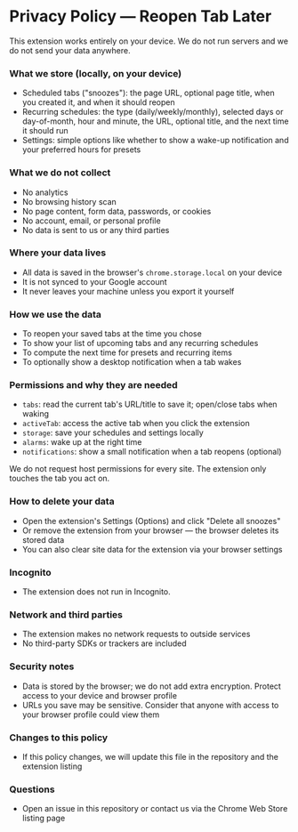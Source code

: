 # Privacy Policy — Reopen Tab Later

This extension works entirely on your device. We do not run servers and we do not send your data anywhere.

### What we store (locally, on your device)
- Scheduled tabs ("snoozes"): the page URL, optional page title, when you created it, and when it should reopen
- Recurring schedules: the type (daily/weekly/monthly), selected days or day-of-month, hour and minute, the URL, optional title, and the next time it should run
- Settings: simple options like whether to show a wake-up notification and your preferred hours for presets

### What we do not collect
- No analytics
- No browsing history scan
- No page content, form data, passwords, or cookies
- No account, email, or personal profile
- No data is sent to us or any third parties

### Where your data lives
- All data is saved in the browser's `chrome.storage.local` on your device
- It is not synced to your Google account
- It never leaves your machine unless you export it yourself

### How we use the data
- To reopen your saved tabs at the time you chose
- To show your list of upcoming tabs and any recurring schedules
- To compute the next time for presets and recurring items
- To optionally show a desktop notification when a tab wakes

### Permissions and why they are needed
- `tabs`: read the current tab's URL/title to save it; open/close tabs when waking
- `activeTab`: access the active tab when you click the extension
- `storage`: save your schedules and settings locally
- `alarms`: wake up at the right time
- `notifications`: show a small notification when a tab reopens (optional)

We do not request host permissions for every site. The extension only touches the tab you act on.

### How to delete your data
- Open the extension's Settings (Options) and click "Delete all snoozes"
- Or remove the extension from your browser — the browser deletes its stored data
- You can also clear site data for the extension via your browser settings

### Incognito
- The extension does not run in Incognito.

### Network and third parties
- The extension makes no network requests to outside services
- No third-party SDKs or trackers are included

### Security notes
- Data is stored by the browser; we do not add extra encryption. Protect access to your device and browser profile
- URLs you save may be sensitive. Consider that anyone with access to your browser profile could view them

### Changes to this policy
- If this policy changes, we will update this file in the repository and the extension listing

### Questions
- Open an issue in this repository or contact us via the Chrome Web Store listing page

